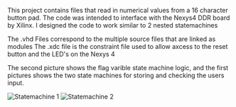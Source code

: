 This project contains files that read in numerical values from a 16 character button pad. The code was
intended to interface with the Nexys4 DDR board by Xilinx. I designed the code to work similar to 2 nested statemachines

The .vhd Files correspond to the multiple source files that are linked as modules
The .xdc file is the constraint file used to allow axcess to the reset button and the LED's on the Nexys 4

The second picture shows the flag varible state machine logic, and the first pictures shows the two state machines for
storing and checking the users input.

![Statemachine 1](https://user-images.githubusercontent.com/95510080/144690329-31049d88-5961-4dd2-8f97-ec3133fb3234.jpg)
![Statemachine 2](https://user-images.githubusercontent.com/95510080/144690331-49d5ee0a-95df-4647-a521-ef5b3727a0b4.jpg)

